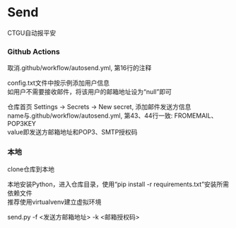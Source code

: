 # Send
CTGU自动报平安

### Github Actions
取消.github/workflow/autosend.yml, 第16行的注释  
   
config.txt文件中按示例添加用户信息  
如用户不需要接收邮件，将该用户的邮箱地址设为“null”即可
  
仓库首页 Settings -> Secrets -> New secret, 添加邮件发送方信息  
name与.github/workflow/autosend.yml, 第43、44行一致: FROMEMAIL、POP3KEY  
value即发送方邮箱地址和POP3、SMTP授权码  

### 本地  
clone仓库到本地  

本地安装Python，进入仓库目录，使用“pip install -r requirements.txt”安装所需依赖文件  
推荐使用virtualvenv建立虚拟环境  

send.py -f <发送方邮箱地址> -k <邮箱授权码>  
